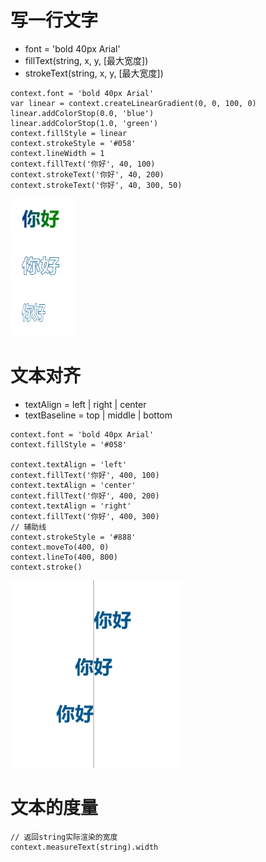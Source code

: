 # 写一行文字

* font = 'bold 40px Arial'
* fillText(string, x, y, \[最大宽度\])
* strokeText(string, x, y, \[最大宽度\])
```
context.font = 'bold 40px Arial'
var linear = context.createLinearGradient(0, 0, 100, 0)
linear.addColorStop(0.0, 'blue')
linear.addColorStop(1.0, 'green')
context.fillStyle = linear
context.strokeStyle = '#058'
context.lineWidth = 1
context.fillText('你好', 40, 100)
context.strokeText('你好', 40, 200)
context.strokeText('你好', 40, 300, 50)
```
![](img/clipboard%20(31).png)

# 文本对齐

* textAlign = left | right | center
* textBaseline = top | middle | bottom
```
context.font = 'bold 40px Arial'
context.fillStyle = '#058'

context.textAlign = 'left'
context.fillText('你好', 400, 100)
context.textAlign = 'center'
context.fillText('你好', 400, 200)
context.textAlign = 'right'
context.fillText('你好', 400, 300)
// 辅助线
context.strokeStyle = '#888'
context.moveTo(400, 0)
context.lineTo(400, 800)
context.stroke()
```
![](img/clipboard%20(32).png)

# 文本的度量
```
// 返回string实际渲染的宽度
context.measureText(string).width
```
